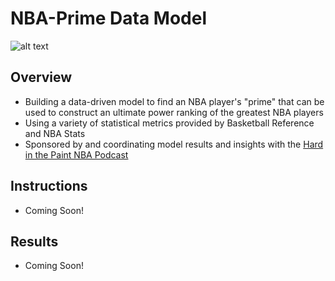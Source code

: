 # NBA-Prime Data Model

![alt text](https://i1.sndcdn.com/avatars-000446326572-ycrzp2-t500x500.jpg "Hard in the Paint NBA Podcast Logo")

## Overview
* Building a data-driven model to find an NBA player's "prime" that can be used to construct an ultimate power ranking of the greatest NBA players
* Using a variety of statistical metrics provided by Basketball Reference and NBA Stats
* Sponsored by and coordinating model results and insights with the [Hard in the Paint NBA Podcast](https://soundcloud.com/engineers-play "Hard in the Paint NBA Podcast")

## Instructions
* Coming Soon!

## Results
* Coming Soon!
